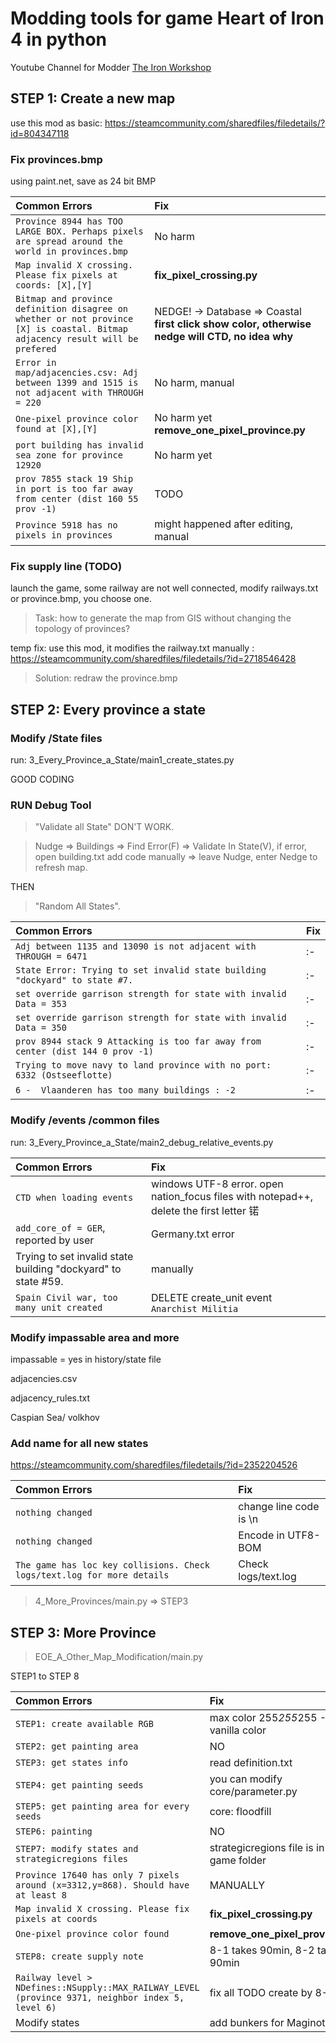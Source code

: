 # Modding tools for game Heart of Iron 4 in python

Youtube Channel for Modder [The Iron Workshop](https://www.youtube.com/channel/UCYGO3GSISuiwAl4XchNvlTg)

## STEP 1: Create a new map

use this mod as basic: https://steamcommunity.com/sharedfiles/filedetails/?id=804347118

### **Fix provinces.bmp**

using paint.net, save as 24 bit BMP

| Common Errors | Fix |
| :- | :- |
| `Province 8944 has TOO LARGE BOX. Perhaps pixels are spread around the world in provinces.bmp` | No harm |
| `Map invalid X crossing. Please fix pixels at coords: [X],[Y]` | **fix_pixel_crossing.py** |
| `Bitmap and province definition disagree on whether or not province [X] is coastal. Bitmap adjacency result will be prefered` | NEDGE! -> Database => Coastal **first click show color, otherwise nedge will CTD, no idea why** |
| `Error in map/adjacencies.csv: Adj between 1399 and 1515 is not adjacent with THROUGH = 220` | No harm, manual |
| `One-pixel province color found at [X],[Y]` | No harm yet **remove_one_pixel_province.py** |
| `port building has invalid sea zone for province 12920` | No harm yet |
| `prov 7855 stack 19 Ship in port is too far away from center (dist 160 55 prov -1)` | TODO | 
| `Province 5918 has no pixels in provinces` | might happened after editing, manual |

### **Fix supply line (TODO)**

launch the game, some railway are not well connected, modify railways.txt or province.bmp, you choose one.
>Task: how to generate the map from GIS without changing the topology of provinces?

temp fix: use this mod, it modifies the railway.txt manually
: https://steamcommunity.com/sharedfiles/filedetails/?id=2718546428 

>Solution: redraw the province.bmp

## **STEP 2: Every province a state**

### **Modify /State files**

run: 3_Every_Province_a_State/main1_create_states.py

GOOD CODING

### **RUN Debug Tool**

>"Validate all State" DON'T WORK.

> Nudge => Buildings => Find Error(F) => Validate In State(V), if error, open building.txt add code manually => leave Nudge, enter Nedge to refresh map.

THEN

>"Random All States".

| Common Errors | Fix |
| :- | :- |
| `Adj between 1135 and 13090 is not adjacent with THROUGH = 6471` | :- |
| `State Error: Trying to set invalid state building "dockyard" to state #7.` | :- |
| `set override garrison strength for state with invalid Data = 353` | :- |
| `set override garrison strength for state with invalid Data = 350` | :- |
| `prov 8944 stack 9 Attacking is too far away from center (dist 144 0 prov -1)` | :- |
| `Trying to move navy to land province with no port: 6332 (Ostseeflotte)` | :- |
| `6 -  Vlaanderen has too many buildings : -2` | :- |


### **Modify /events /common files**

run: 3_Every_Province_a_State/main2_debug_relative_events.py

| Common Errors | Fix |
| :- | :- |
| `CTD when loading events` | windows UTF-8 error. open nation_focus files with notepad++, delete the first letter 锘 |
| `add_core_of = GER`, reported by user | Germany.txt error |
| Trying to set invalid state building "dockyard" to state #59. | manually |
| `Spain Civil war, too many unit created` | DELETE create_unit event `Anarchist Militia` |

### **Modify impassable area and more**

impassable = yes in history/state file

adjacencies.csv

adjacency_rules.txt

Caspian Sea/ volkhov


### **Add name for all new states**

https://steamcommunity.com/sharedfiles/filedetails/?id=2352204526

| Common Errors | Fix |
| :- | :- |
| `nothing changed` | change line code is \n  |
| `nothing changed` | Encode in UTF8-BOM  |
| `The game has loc key collisions. Check logs/text.log for more details` | Check logs/text.log  |

>4_More_Provinces/main.py => STEP3 

## **STEP 3: More Province**

>EOE_A_Other_Map_Modification/main.py

STEP1 to STEP 8 

| Common Errors | Fix |
| :- | :- |
| `STEP1: create available RGB` | max color 255*255*255 - 10K vanilla color |
| `STEP2: get painting area` | NO |
| `STEP3: get states info` | read definition.txt |
| `STEP4: get painting seeds` | you can modify core/parameter.py |
| `STEP5: get painting area for every seeds` | core: floodfill |
| `STEP6: painting` | NO |
| `STEP7: modify states and strategicregions files` | strategicregions file is in vanilla game folder |
| `Province 17640 has only 7 pixels around (x=3312,y=868). Should have at least 8` | MANUALLY |
| `Map invalid X crossing. Please fix pixels at coords` | **fix_pixel_crossing.py** |
| `One-pixel province color found` | **remove_one_pixel_province.py** |
| `STEP8: create supply note` | 8-1 takes 90min, 8-2 takes 90min |
| `Railway level > NDefines::NSupply::MAX_RAILWAY_LEVEL (province 9371, neighbor index 5, level 6)` | fix all TODO create by 8-2 |
| Modify states | add bunkers for Maginot line |

